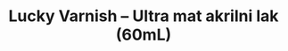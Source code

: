 ---
layout: product
title: "Lucky Varnish – Ultra mat akrilni lak (60mL)"
price: "700" 
desc: "Akrilni Lak"
img_path: "/assets/img/A.MIG-2050.webp"
brand: "AMMO"
available: true
special_offer: true
new: false
soon: false
cat: "020000"
subcat: "020100"
subsubcat: "020104"
sifra: "A.MIG-2050"
popular: false
spec: false
---